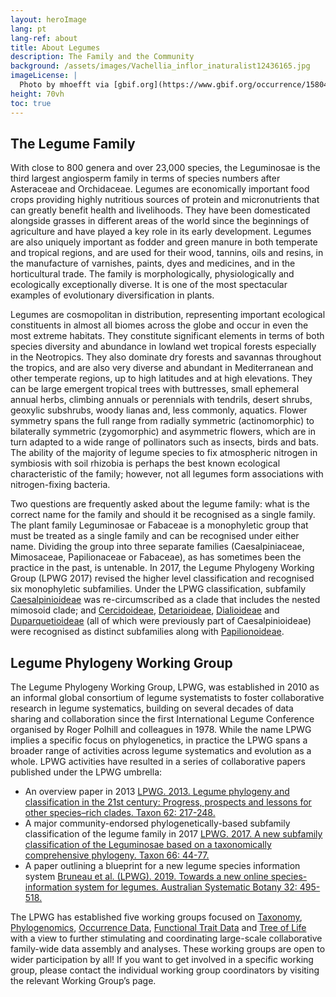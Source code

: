 ```yaml
---
layout: heroImage
lang: pt
lang-ref: about
title: About Legumes 
description: The Family and the Community
background: /assets/images/Vachellia_inflor_inaturalist12436165.jpg
imageLicense: |
  Photo by mhoefft via [gbif.org](https://www.gbif.org/occurrence/1580487687)
height: 70vh
toc: true
---
```


## The Legume Family

With close to 800 genera and over 23,000 species, the Leguminosae is the third largest angiosperm family in terms of species numbers after Asteraceae and Orchidaceae. Legumes are economically important food crops providing highly nutritious sources of protein and micronutrients that can greatly benefit health and livelihoods. They have been domesticated alongside grasses in different areas of the world since the beginnings of agriculture and have played a key role in its early development. Legumes are also uniquely important as fodder and green manure in both temperate and tropical regions, and are used for their wood, tannins, oils and resins, in the manufacture of varnishes, paints, dyes and medicines, and in the horticultural trade. The family is morphologically, physiologically and ecologically exceptionally diverse. It is one of the most spectacular examples of evolutionary diversification in plants. 

Legumes are cosmopolitan in distribution, representing important ecological constituents in almost all biomes across the globe and occur in even the most extreme habitats. They constitute significant elements in terms of both species diversity and abundance in lowland wet tropical forests especially in the Neotropics. They also dominate dry forests and savannas throughout the tropics, and are also very diverse and abundant in Mediterranean and other temperate regions, up to high latitudes and at high elevations. They can be large emergent tropical trees with buttresses, small ephemeral annual herbs, climbing annuals or perennials with tendrils, desert shrubs, geoxylic subshrubs, woody lianas and, less commonly, aquatics. Flower symmetry spans the full range from radially symmetric (actinomorphic) to bilaterally symmetric (zygomorphic) and asymmetric flowers, which are in turn adapted to a wide range of pollinators such as insects, birds and bats. The ability of the majority of legume species to fix atmospheric nitrogen in symbiosis with soil rhizobia is perhaps the best known ecological characteristic of the family; however, not all legumes form associations with nitrogen-fixing bacteria.

Two questions are frequently asked about the legume family: what is the correct name for the family and should it be recognised as a single family. The plant family Leguminosae or Fabaceae is a monophyletic group that must be treated as a single family and can be recognised under either name. Dividing the group into three separate families (Caesalpiniaceae, Mimosaceae, Papilionaceae or Fabaceae), as has sometimes been the practice in the past, is untenable. In 2017, the Legume Phylogeny Working Group (LPWG 2017) revised the higher level classification and recognised six monophyletic subfamilies. Under the LPWG classification, subfamily [Caesalpinioideae](/taxonomy/caesalpinioideae) was re-circumscribed as a clade that includes the nested mimosoid clade; and [Cercidoideae](/taxonomy/cercidoideae), [Detarioideae](/taxonomy/detarioideae), [Dialioideae](/taxonomy/dialioideae) and [Duparquetioideae](/taxonomy/Duparquetioideae) (all of which were previously part of Caesalpinioideae) were recognised as distinct subfamilies along with [Papilionoideae](/taxonomy/papilionoideae).


## Legume Phylogeny Working Group

The Legume Phylogeny Working Group, LPWG, was established in 2010 as an informal global consortium of legume systematists to foster collaborative research in legume systematics, building on several decades of data sharing and collaboration since the first International Legume Conference organised by Roger Polhill and colleagues in 1978. While the name LPWG implies a specific focus on phylogenetics, in practice the LPWG spans a broader range of activities across legume systematics and evolution as a whole. LPWG activities have resulted in a series of collaborative papers published under the LPWG umbrella:

*	An overview paper in 2013 [LPWG. 2013. Legume phylogeny and classification in the 21st century: Progress, prospects and lessons for other species–rich clades. Taxon 62: 217-248.](https://doi.org/10.12705/622.8)
*	A major community-endorsed phylogenetically-based subfamily classification of the legume family in 2017 [LPWG. 2017. A new subfamily classification of the Leguminosae based on a taxonomically comprehensive phylogeny. Taxon 66: 44-77.](https://doi.org/10.12705/661.3)
*	A paper outlining a blueprint for a new legume species information system [Bruneau et al. (LPWG). 2019. Towards a new online species-information system for legumes. Australian Systematic Botany 32: 495-518.](https://doi.org/10.1071/SB19025)

The LPWG has established five working groups focused on [Taxonomy](https://www.legumedata.org/working-groups/taxonomy/), [Phylogenomics](https://www.legumedata.org/working-groups/phylogenetics/), [Occurrence Data](https://www.legumedata.org/working-groups/occurrences/), [Functional Trait Data](https://www.legumedata.org/working-groups/traits/) and [Tree of Life](https://www.legumedata.org/working-groups/OToL/) with a view to further stimulating and coordinating large-scale collaborative family-wide data assembly and analyses. These working groups are open to wider participation by all! If you want to get involved in a specific working group, please contact the individual working group coordinators by visiting the relevant Working Group’s page.
